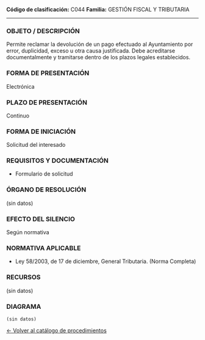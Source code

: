 
**Código de clasificación:** C044
**Familia:** GESTIÓN FISCAL Y TRIBUTARIA

---

### OBJETO / DESCRIPCIÓN

Permite reclamar la devolución de un pago efectuado al Ayuntamiento por error, duplicidad, exceso u otra causa justificada. Debe acreditarse documentalmente y tramitarse dentro de los plazos legales establecidos.

### FORMA DE PRESENTACIÓN

Electrónica

### PLAZO DE PRESENTACIÓN

Continuo

### FORMA DE INICIACIÓN

Solicitud del interesado

### REQUISITOS Y DOCUMENTACIÓN

- Formulario de solicitud

### ÓRGANO DE RESOLUCIÓN

(sin datos)

### EFECTO DEL SILENCIO

Según normativa

### NORMATIVA APLICABLE

- Ley 58/2003, de 17 de diciembre, General Tributaria. (Norma Completa)

### RECURSOS

(sin datos)

### DIAGRAMA

```mermaid
(sin datos)
```

[← Volver al catálogo de procedimientos](../buscador.md)